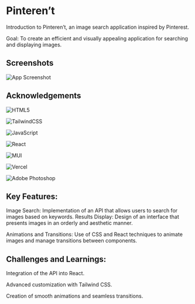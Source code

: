 
# Pinteren’t

Introduction to Pinteren’t, an image search application inspired by Pinterest.

Goal: To create an efficient and visually appealing application for searching and displaying images.

## Screenshots

![App Screenshot](https://i.ibb.co/QmMpj7s/Pinteren-t.webp)


## Acknowledgements

![HTML5](https://img.shields.io/badge/html5-%23E34F26.svg?style=for-the-badge&logo=html5&logoColor=white)

![TailwindCSS](https://img.shields.io/badge/tailwindcss-%2338B2AC.svg?style=for-the-badge&logo=tailwind-css&logoColor=white)

![JavaScript](https://img.shields.io/badge/javascript-%23323330.svg?style=for-the-badge&logo=javascript&logoColor=%23F7DF1E)

![React](https://img.shields.io/badge/react-%2320232a.svg?style=for-the-badge&logo=react&logoColor=%2361DAFB) 

![MUI](https://img.shields.io/badge/MUI-%230081CB.svg?style=for-the-badge&logo=mui&logoColor=white)

![Vercel](https://img.shields.io/badge/vercel-%23000000.svg?style=for-the-badge&logo=vercel&logoColor=white)

![Adobe Photoshop](https://img.shields.io/badge/adobe%20photoshop-%2331A8FF.svg?style=for-the-badge&logo=adobe%20photoshop&logoColor=white)


 


## Key Features:

Image Search: 
Implementation of an API that allows users to search for images based on keywords.
Results Display: Design of an interface that presents images in an orderly and aesthetic manner.

Animations and Transitions: Use of CSS and React techniques to animate images and manage transitions between components.
## Challenges and Learnings:

Integration of the API into React.

Advanced customization with Tailwind CSS.

Creation of smooth animations and seamless transitions.

